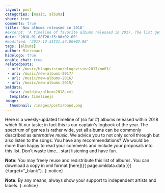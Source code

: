 ```yaml
---
layout: post
categories: [music, albums]
share: true
comments: true
title: 'New albums released in 2018'
#excerpt: 'A timeline of favorite albums released in 2017. The list gets updated throughout the year.'
date: '2018-01-08T20:15:00+02:00'
#modified: '2017-12-31T21:57:00+02:00'
tags: [albums]
author: Micronaut
hidelogo: true
enable_chat: true
relatedposts:
 - url: /music/blogovision/blogovision2017/no01/
 - url: /music/new-albums-2017/
 - url: /music/new-albums-2016/
 - url: /music/new-albums-2015/ 
xmldata: 
  data: /xmldata/albums2018.xml
  template: timelinejs
image:
  thumbnail: /images/posts/band.png
---
```

Here is a weekly-updated timeline of (so far #<span id="amountxmldata"></span>) albums released within 2018 which fit our taste; in fact this is our captain's logbook of the year. The spectrum of genres is rather wide, yet all albums can be commonly described as *alternative music*. We advice you to not only scroll through but also listen to the songs. You have any recommendations? We would be more than happy to read your comments and include your proposals into this list. Don't waste time... start listening and have fun.

**Note:** You may freely reuse and redistribute this list of albums. You can download a copy in xml format [here]({{ page.xmldata.data }}){:target="_blank"}.
{:.notice}

**Note:** By any means, always show your support to independent artists and labels.
{:.notice}

<div id='timeline-js' style="width: 100%; height: 700px"></div>